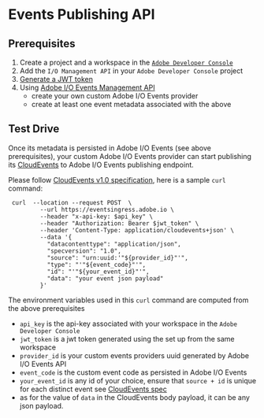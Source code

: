 <!--:nav_order:2-->

# Events Publishing API

## Prerequisites

1. Create a project and a workspace in the [`Adobe Developer Console`](https://www.adobe.io/apis/experienceplatform/console/docs.html#!AdobeDocs/adobeio-console/master/projects-empty.md)
2. Add the `I/O Management API` in your `Adobe Developer Console` project 
3. [Generate a JWT token](https://www.adobe.io/apis/experienceplatform/console/docs.html#!AdobeDocs/adobeio-console/master/credentials.md)
4. Using [Adobe I/O Events Management API](provider_api.md) 
   * create your own custom Adobe I/O Events provider
   * create at least one event metadata associated with the above

## Test Drive

Once its metadata is persisted in Adobe I/O Events (see above prerequisites),
your custom Adobe I/O Events provider can start publishing its 
[CloudEvents]( https://cloudevents.io) to Adobe I/O Events publishing endpoint.

Please follow [CloudEvents v1.0 specification](https://github.com/cloudevents/spec/blob/v1.0/spec.md), 
here is a sample `curl` command:

     curl  --location --request POST  \
             --url https://eventsingress.adobe.io \
             --header "x-api-key: $api_key" \
             --header "Authorization: Bearer $jwt_token" \
             --header 'Content-Type: application/cloudevents+json' \
             --data '{
               "datacontenttype": "application/json",
               "specversion": "1.0",
               "source": "urn:uuid:'"${provider_id}"'",
               "type": "'"${event_code}"'",
               "id": "'"${your_event_id}"'",
               "data": "your event json payload"
             }'


The environment variables used in this `curl` command are computed from the above prerequisites
* `api_key` is the api-key associated with your workspace in the `Adobe Developer Console`
* `jwt_token` is a jwt token generated using the set up from the same workspace
* `provider_id` is your custom events providers uuid generated by Adobe I/O Events API
* `event_code` is the custom event code as persisted in Adobe I/O Events
* `your_event_id` is any id of your choice, 
ensure that `source + id` is unique for each distinct event see [CloudEvents spec](https://github.com/cloudevents/spec/blob/v1.0/spec.md#id)
*  as for the value of `data` in the CloudEvents body payload, it can be any json payload.



        
